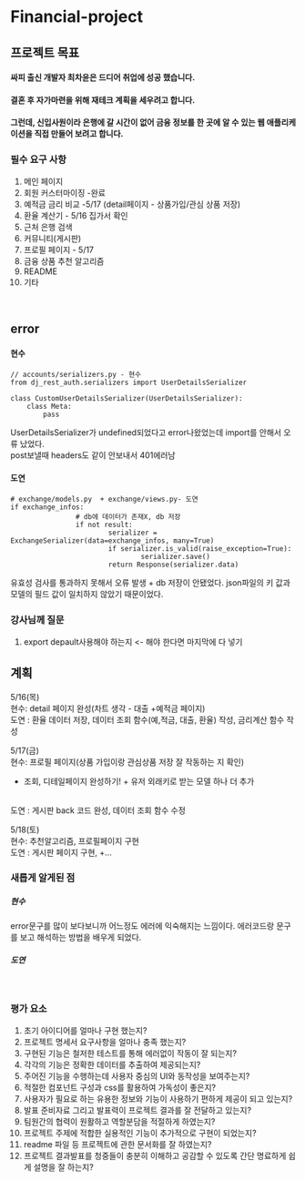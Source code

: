 # Financial-project
## 프로젝트 목표
#### 싸피 출신 개발자 최차윤은 드디어 취업에 성공 했습니다.
#### 결혼 후 자가마련을 위해 재테크 계획을 세우려고 합니다.
#### 그런데, 신입사원이라 은행에 갈 시간이 없어 금융 정보를 한 곳에 알 수 있는 웹 애플리케이션을 직접 만들어 보려고 합니다.

### 필수 요구 사항
1. 메인 페이지
2. 회원 커스터마이징     -완료
3. 예적금 금리 비교     -5/17 (detail페이지 - 상품가입/관심 상품 저장)
4. 환율 계산기          - 5/16 집가서 확인
5. 근처 은행 검색
6. 커뮤니티(게시판)
7. 프로필 페이지         - 5/17
8. 금융 상품 추천 알고리즘
9. README
10. 기타

<br>

## error
#### 현수
```
// accounts/serializers.py - 현수
from dj_rest_auth.serializers import UserDetailsSerializer

class CustomUserDetailsSerializer(UserDetailsSerializer):
    class Meta:
        pass
```
UserDetailsSerializer가 undefined되었다고 error나왔었는데 import를 안해서 오류 났었다.
<br>
post보낼때 headers도 같이 안보내서 401에러남
<br>

#### 도연

```
# exchange/models.py  + exchange/views.py- 도연
if exchange_infos:
                # db에 데이터가 존재X, db 저장
                if not result: 
                        serializer = ExchangeSerializer(data=exchange_infos, many=True)
                        if serializer.is_valid(raise_exception=True):          
                                serializer.save()
                        return Response(serializer.data)

```
유효성 검사를 통과하지 못해서 오류 발생 + db 저장이 안됐었다.
json파일의 키 값과 모델의 필드 값이 일치하지 않았기 때문이었다.



### 강사님께 질문
1. export depault사용해야 하는지 <- 해야 한다면 마지막에 다 넣기

## 계획

5/16(목) <br>
현수: detail 페이지 완성(차트 생각 - 대출 +예적금 페이지)
<br>
도연 : 환율 데이터 저장, 데이터 조회 함수(예,적금, 대출, 환율) 작성, 금리계산 함수 작성  

5/17(금) <br>
현수: 프로필 페이지(상품 가입이랑 관심상품 저장 잘 작동하는 지 확인)
- 조회, 디테일페이지 완성하기! + 유저 외래키로 받는 모델 하나 더 추가 
<br>
도연 : 게시판 back 코드 완성, 데이터 조회 함수 수정

5/18(토) <br>
현수: 추천알고리즘, 프로필페이지 구현
<br>
도연 : 게시판 페이지 구현, +...

### 새롭게 알게된 점
##### 현수
error문구를 많이 보다보니까 어느정도 에러에 익숙해지는 느낌이다. 에러코드랑 문구를 보고 해석하는 방법을 배우게 되었다.

##### 도연

<br>

### 평가 요소

1. 초기 아이디어를 얼마나 구현 했는지?
2. 프로젝트 명세서 요구사항을 얼마나 충족 했는지?
3. 구현된 기능은 철저한 테스트를 통해 에러없이 작동이 잘 되는지?
4. 각각의 기능은 정확한 데이터를 추출하여 제공되는지?
5. 주어진 기능을 수행하는데 사용자 중심의 UI와 동작성을 보여주는지?
6. 적절한 컴포넌트 구성과 css를 활용하여 가독성이 좋은지?
7. 사용자가 필요로 하는 유용한 정보와 기능이 사용하기 편하게 제공이 되고 있는지?
8. 발표 준비자료 그리고 발표력이 프로젝트 결과를 잘 전달하고 있는지?
9. 팀원간의 협력이 원활하고 역할분담을 적절하게 하였는지?
10. 프로젝트 주제에 적합한 실용적인 기능이 추가적으로 구현이 되었는지?
11. readme 파일 등 프로젝트에 관한 문서화를 잘 하였는지?
12. 프로젝트 결과발표를 청중들이 충분히 이해하고 공감할 수 있도록 간단 명료하게 쉽게 설명을 잘 하는지?
